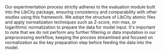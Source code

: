 Our experimentation process strictly adheres to the evaluation module built into the LibCity package, ensuring consistency and comparability with other studies using this framework. 
We adopt the structure of LibCity atomic files and apply normalization techniques such as Z-score, min-max, or logarithmic normalization to prepare the data for model input. It's important to note that we do not perform any further filtering or data imputation in our preprocessing workflow, keeping the process streamlined and focused on normalization as the key preparation step before feeding the data into the model.
